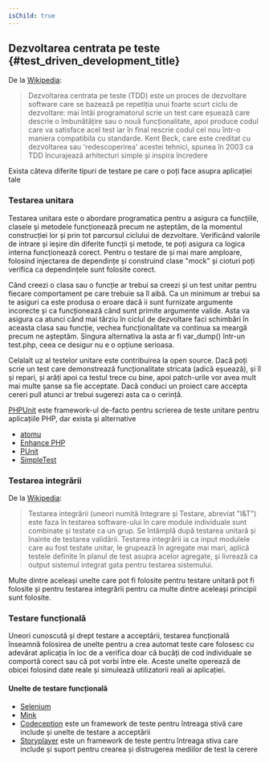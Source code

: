 ```yaml
---
isChild: true
---
```


## Dezvoltarea centrata pe teste {#test_driven_development_title}

De la [Wikipedia](http://en.wikipedia.org/wiki/Test-driven_development):

> Dezvoltarea centrata pe teste (TDD) este un proces de dezvoltare software care se
bazează pe repetiția unui foarte scurt ciclu de dezvoltare: mai întâi programatorul scrie un test
care eșuează care descrie o îmbunătățire sau o nouă funcționalitate, apoi produce codul care va
satisface acel test iar în final rescrie codul cel nou într-o maniera compatibila cu standarde.
Kent Beck, care este creditat cu dezvoltarea sau 'redescoperirea' acestei tehnici, spunea în 2003
ca TDD încurajează arhitecturi simple și inspira încredere

Exista câteva diferite tipuri de testare pe care o poți face asupra aplicației tale

### Testarea unitara

Testarea unitara este o abordare programatica pentru a asigura ca funcțiile, clasele și metodele
funcționează precum ne așteptăm, de la momentul construcției lor și prin tot parcursul ciclului
de dezvoltare. Verificând valorile de intrare și ieșire din diferite funcții și metode, te poți
asigura ca logica interna funcționează corect. Pentru o testare de și mai mare amploare, folosind
injectarea de dependințe și construind clase "mock" și cioturi poți verifica ca dependințele
sunt folosite corect.

Când creezi o clasa sau o funcție ar trebui sa creezi și un test unitar pentru fiecare
comportament pe care trebuie sa îl aibă. Ca un minimum ar trebui sa te asiguri ca este produsa
o eroare dacă ii sunt furnizate argumente incorecte și ca funcționează când sunt primite
argumente valide. Asta va asigura ca atunci când mai târziu în ciclul de dezvoltare faci schimbări
în aceasta clasa sau funcție, vechea funcționalitate va continua sa meargă precum ne așteptăm.
Singura alternativa la asta ar fi var_dump() într-un test.php, ceea ce desigur nu e o opțiune serioasa.

Celalalt uz al testelor unitare este contribuirea la open source. Dacă poți scrie un test care
demonstrează funcționalitate stricata (adică eșuează), și îl și repari, și arăți apoi ca testul
trece cu bine, apoi patch-urile vor avea mult mai multe șanse sa fie acceptate.
Dacă conduci un proiect care accepta cereri pull atunci ar trebui sugerezi asta ca o cerință.

[PHPUnit](http://phpunit.de) este framework-ul de-facto pentru scrierea de teste unitare pentru
aplicațiile PHP, dar exista și alternative

* [atomu](https://github.com/atoum/atoum)
* [Enhance PHP](https://github.com/Enhance-PHP/Enhance-PHP)
* [PUnit](http://punit.smf.me.uk/)
* [SimpleTest](http://simpletest.org)


### Testarea integrării

De la [Wikipedia](http://en.wikipedia.org/wiki/Integration_testing):

> Testarea integrării (uneori numită Integrare și Testare, abreviat "I&T") este faza
în testarea software-ului în care module individuale sunt combinate și testate ca un grup.
Se întâmplă după testarea unitară și înainte de testarea validării. Testarea integrării
ia ca input modulele care au fost testate unitar, le grupează în agregate mai mari,
aplică testele definite în planul de test asupra acelor agregate, și livrează ca
output sistemul integrat gata pentru testarea sistemului.

Multe dintre aceleași unelte care pot fi folosite pentru testare unitară pot fi folosite și
pentru testarea integrării pentru ca multe dintre aceleași principii sunt folosite.

### Testare funcțională

Uneori cunoscută și drept testare a acceptării, testarea funcțională înseamnă folosirea de
unelte pentru a crea automat teste care folosesc cu adevărat aplicația în loc de a
verifica doar că bucăți de cod individuale se comportă corect sau că pot vorbi între ele.
Aceste unelte operează de obicei folosind date reale și simulează utilizatorii reali ai aplicației.

#### Unelte de testare funcțională

* [Selenium](http://seleniumhq.com)
* [Mink](http://mink.behat.org)
* [Codeception](http://codeception.com) este un framework de teste pentru întreaga stivă care include și unelte de testare a acceptării
* [Storyplayer](http://datasift.github.io/storyplayer) este un framework de teste pentru întreaga stiva care include și suport pentru crearea și distrugerea mediilor de test la cerere
